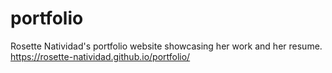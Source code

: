 # portfolio
Rosette Natividad's portfolio website showcasing her work and her resume.
https://rosette-natividad.github.io/portfolio/ 
